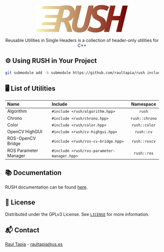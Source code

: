 <!-- \internal -->
<div align="center" style="margin-bottom: 10px;">
<a href="https://github.com/raultapia/rush">
<img src="https://github.com/raultapia/rush/blob/main/.github/assets/logo.png?raw=true" alt="rush">
</a>
</div>
<p align="center">
Reusable Utilities in Single Headers is a collection of header-only utilities for C++
</p>
<!-- \endinternal -->

## ⚙️ Using RUSH in Your Project
```bash
git submodule add -b submodule https://github.com/raultapia/rush include/rush
```

## 🖥️ List of Utilities
|Name|Include|Namespace|
|:-|:-|:-:|
|Algorithm|`#include <rush/algorithm.hpp>`|`rush`|
|Chrono|`#include <rush/chrono.hpp>`|`rush::chrono`|
|Color|`#include <rush/color.hpp>`|`rush::color`|
|OpenCV HighGUI|`#include <rush/cv-highgui.hpp>`|`rush::cv`|
|ROS-OpenCV Bridge|`#include <rush/ros-cv-bridge.hpp>`|`rush::roscv`|
|ROS Parameter Manager|`#include <rush/ros-parameter-manager.hpp>`|`rush::ros`|

## 📚 Documentation
RUSH documentation can be found [here](https://raultapia.github.io/rush).

## 📝 License

Distributed under the GPLv3 License. See [`LICENSE`](https://github.com/raultapia/rush/tree/main/LICENSE) for more information.

## 📬 Contact

[Raul Tapia](https://raultapia.com) - raultapia@us.es

